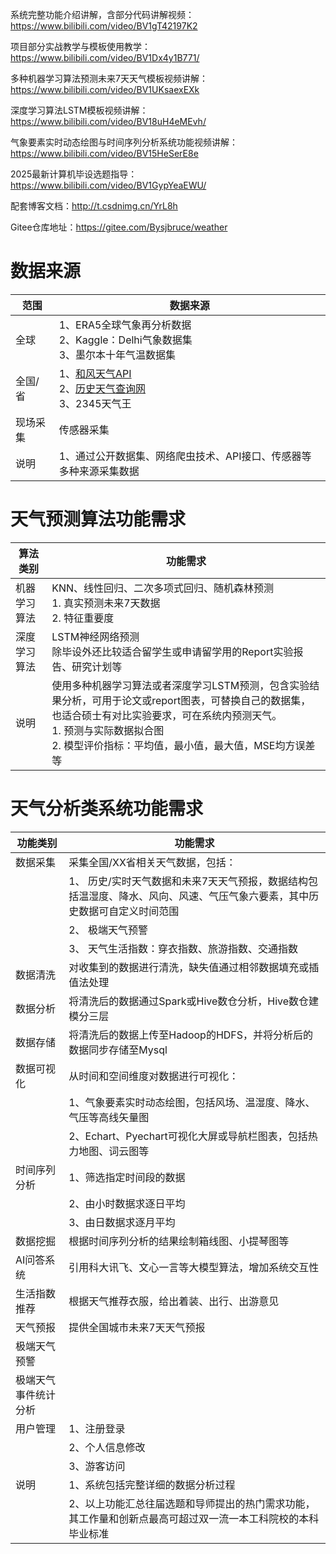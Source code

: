 系统完整功能介绍讲解，含部分代码讲解视频：https://www.bilibili.com/video/BV1gT42197K2

项目部分实战教学与模板使用教学：https://www.bilibili.com/video/BV1Dx4y1B771/

多种机器学习算法预测未来7天天气模板视频讲解：https://www.bilibili.com/video/BV1UKsaexEXk

深度学习算法LSTM模板视频讲解：https://www.bilibili.com/video/BV18uH4eMEvh/

气象要素实时动态绘图与时间序列分析系统功能视频讲解：https://www.bilibili.com/video/BV15HeSerE8e

2025最新计算机毕设选题指导：https://www.bilibili.com/video/BV1GypYeaEWU/

配套博客文档：http://t.csdnimg.cn/YrL8h

Gitee仓库地址：https://gitee.com/Bysjbruce/weather

# 数据来源

| 范围   | 数据来源                                                                                     |
|--------|---------------------------------------------------------------------------------------------|
| 全球   | 1、ERA5全球气象再分析数据<br>2、Kaggle：Delhi气象数据集 <br>3、墨尔本十年气温数据集                 |
| 全国/省 | 1、[和风天气API](https://id.qweather.com/)<br>2、[历史天气查询网](https://lishi.tianqi.com/)<br>3、2345天气王                                       |
| 现场采集 |  传感器采集                                                                                           |
| 说明   | 1、通过公开数据集、网络爬虫技术、API接口、传感器等多种来源采集数据   |


# 天气预测算法功能需求

| 算法类别       | 功能需求                                                                               |
|----------------|------------------------------------------------------------------------------------------------|
| 机器学习算法   | KNN、线性回归、二次多项式回归、随机森林预测<br>1. 真实预测未来7天数据<br>2. 特征重要度         |
| 深度学习算法   | LSTM神经网络预测     <br>除毕设外还比较适合留学生或申请留学用的Report实验报告、研究计划等                                                                           |
| 说明           | 使用多种机器学习算法或者深度学习LSTM预测，包含实验结果分析，可用于论文或report图表，可替换自己的数据集，也适合硕士有对比实验要求，可在系统内预测天气。<br>1. 预测与实际数据拟合图<br>2. 模型评价指标：平均值，最小值，最大值，MSE均方误差等 |


# 天气分析类系统功能需求

| 功能类别         | 功能需求                                                                                       |
|----------------|----------------------------------------------------------------------------------------------|
| 数据采集         | 采集全国/XX省相关天气数据，包括：   |
|                | 1、	历史/实时天气数据和未来7天天气预报，数据结构包括温湿度、降水、风向、风速、气压气象六要素，其中历史数据可自定义时间范围                  |
|                 | 2、	极端天气预警                                                              |
|                 | 3、	天气生活指数：穿衣指数、旅游指数、交通指数                                                    |
| 数据清洗         | 对收集到的数据进行清洗，缺失值通过相邻数据填充或插值法处理                                        |
| 数据分析         | 将清洗后的数据通过Spark或Hive数仓分析，Hive数仓建模分三层                                         |
| 数据存储         | 将清洗后的数据上传至Hadoop的HDFS，并将分析后的数据同步存储至Mysql                                |
| 数据可视化        | 从时间和空间维度对数据进行可视化：                                                                 |
|                 | 1、气象要素实时动态绘图，包括风场、温湿度、降水、气压等高线矢量图                                  |
|                 | 2、Echart、Pyechart可视化大屏或导航栏图表，包括热力地图、词云图等                                 |
| 时间序列分析      | 1、筛选指定时间段的数据                                                                           |
|                 | 2、由小时数据求逐日平均                                                                          |
|                 | 3、由日数据求逐月平均                                                                           |
| 数据挖掘         | 根据时间序列分析的结果绘制箱线图、小提琴图等                                                      |
| AI问答系统        | 引用科大讯飞、文心一言等大模型算法，增加系统交互性                                               |
| 生活指数推荐      | 根据天气推荐衣服，给出着装、出行、出游意见                                                        |
| 天气预报         | 提供全国城市未来7天天气预报                                                                      |
| 极端天气预警      |                                                                                               |
| 极端天气事件统计分析 |                                                                                               |
| 用户管理         | 1、注册登录                                                                                    |
|                 | 2、个人信息修改                                                                                |
|                 | 3、游客访问                                                                                    |
| 说明            | 1、系统包括完整详细的数据分析过程                                                                 |
|                 | 2、以上功能汇总往届选题和导师提出的热门需求功能，其工作量和创新点最高可超过双一流一本工科院校的本科毕业标准 |

